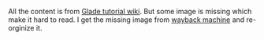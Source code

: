 All the content is from [Glade tutorial wiki](https://wiki.gnome.org/action/show/Apps/Glade/Tutorials?action=show&redirect=Glade%2FTutorials). But some image is missing which make it hard to read. I get the missing image from [wayback machine](https://web.archive.org/) and re-orginize it. 